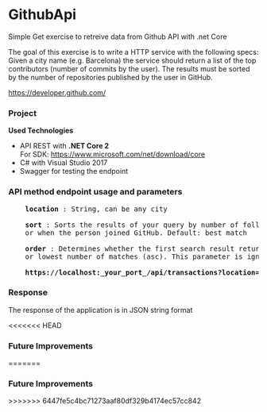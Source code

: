 # GithubApi
Simple Get exercise to retreive data from Github API with .net Core


The goal of this exercise is to write a HTTP service with the following specs:
Given a city name (e.g. Barcelona) the service should return a list of the top contributors (number of commits by the user). 
The results must be sorted by the number of repositories published by the user in GitHub.

https://developer.github.com/

<h3>Project</h3>

<b>Used Technologies</b>

<ul>
    <li>API REST with <b>.NET Core 2</b><br>For SDK: <a href="https://www.microsoft.com/net/download/core">https://www.microsoft.com/net/download/core</a></li>
    <li>C# with Visual Studio 2017</li>
    <li>Swagger for testing the endpoint</li>
</ul>

<h3>API method endpoint usage and parameters</h3>

<pre>
    <b>location</b> : String, can be any city
    
    <b>sort</b> : Sorts the results of your query by number of followers or repositories, 
    or when the person joined GitHub. Default: best match
    
    <b>order</b> : Determines whether the first search result returned is the highest number of matches (desc)
    or lowest number of matches (asc). This parameter is ignored unless you provide sort. Default: desc
    
    <b>https://localhost:_your_port_/api/transactions?location=barcelona&sort=repositories&order=asc</b>
</pre>  

<h3>Response</h3>
The response of the application is in JSON string format 

<<<<<<< HEAD
<h3>Future Improvements</h3>
=======
<h3>Future Improvements</h3>
>>>>>>> 6447fe5c4bc71273aaf80df329b4174ec57cc842
